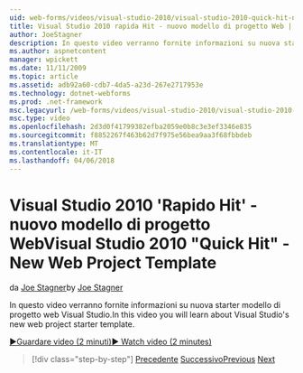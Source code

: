 ```yaml
---
uid: web-forms/videos/visual-studio-2010/visual-studio-2010-quick-hit-new-web-project-template
title: Visual Studio 2010 rapida Hit - nuovo modello di progetto Web | Documenti Microsoft
author: JoeStagner
description: In questo video verranno fornite informazioni su nuova starter modello di progetto web Visual Studio.
ms.author: aspnetcontent
manager: wpickett
ms.date: 11/11/2009
ms.topic: article
ms.assetid: adb92a60-cdb7-4da5-a23d-267e2717953e
ms.technology: dotnet-webforms
ms.prod: .net-framework
msc.legacyurl: /web-forms/videos/visual-studio-2010/visual-studio-2010-quick-hit-new-web-project-template
msc.type: video
ms.openlocfilehash: 2d3d0f41799382efba2059e0b8c3e3ef3346e835
ms.sourcegitcommit: f8852267f463b62d7f975e56bea9aa3f68fbbdeb
ms.translationtype: MT
ms.contentlocale: it-IT
ms.lasthandoff: 04/06/2018
---
```

<a name="visual-studio-2010-quick-hit---new-web-project-template"></a><span data-ttu-id="deb12-103">Visual Studio 2010 'Rapido Hit' - nuovo modello di progetto Web</span><span class="sxs-lookup"><span data-stu-id="deb12-103">Visual Studio 2010 "Quick Hit" - New Web Project Template</span></span>
====================
<span data-ttu-id="deb12-104">da [Joe Stagner](https://github.com/JoeStagner)</span><span class="sxs-lookup"><span data-stu-id="deb12-104">by [Joe Stagner](https://github.com/JoeStagner)</span></span>

<span data-ttu-id="deb12-105">In questo video verranno fornite informazioni su nuova starter modello di progetto web Visual Studio.</span><span class="sxs-lookup"><span data-stu-id="deb12-105">In this video you will learn about Visual Studio's new web project starter template.</span></span>

[<span data-ttu-id="deb12-106">&#9654;Guardare video (2 minuti)</span><span class="sxs-lookup"><span data-stu-id="deb12-106">&#9654; Watch video (2 minutes)</span></span>](https://channel9.msdn.com/Blogs/ASP-NET-Site-Videos/visual-studio-2010-quick-hit-new-web-project-template)

> [!div class="step-by-step"]
> <span data-ttu-id="deb12-107">[Precedente](visual-studio-2010-quick-hit-multi-monitor-support.md)
> [Successivo](visual-studio-2010-quick-hit-new-multi-targeting.md)</span><span class="sxs-lookup"><span data-stu-id="deb12-107">[Previous](visual-studio-2010-quick-hit-multi-monitor-support.md)
[Next](visual-studio-2010-quick-hit-new-multi-targeting.md)</span></span>
